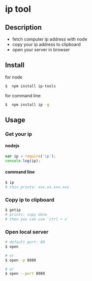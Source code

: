 # ip tool

## Description

* fetch computer ip address with node
* copy your ip address to clipboard
* open your server in browser


## Install

for node
```bash
$  npm install ip-tools
```

for command line
```bash
$  npm install ip -g
```


## Usage

### Get your ip

#### nodejs
```javascript
var ip = require('ip');
console.log(ip);
```

#### command line
```bash
$ ip
# this prints: xxx.xx.xxx.xxx
```

### Copy ip to clipboard

```bash
$ getip
# prints: copy done
# then you can use `ctrl + v`
```


### Open local server

```bash
# default port: 80
$ open

# or
$ open -p 8080

# or
$ open --port 8080 
```